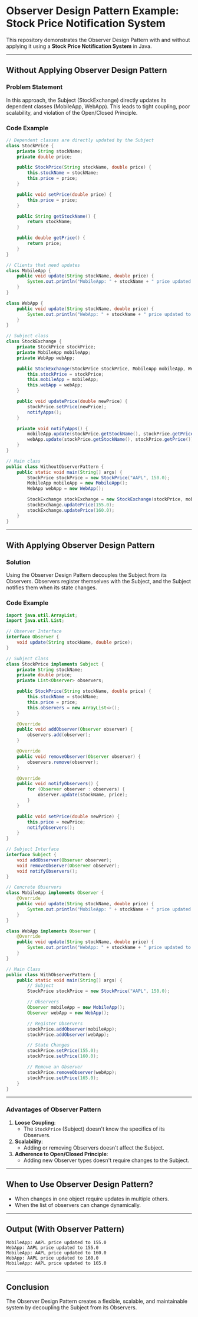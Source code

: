 
# Observer Design Pattern Example: Stock Price Notification System

This repository demonstrates the Observer Design Pattern with and without applying it using a **Stock Price Notification System** in Java.

---

## **Without Applying Observer Design Pattern**

### Problem Statement

In this approach, the Subject (StockExchange) directly updates its dependent classes (MobileApp, WebApp). This leads to tight coupling, poor scalability, and violation of the Open/Closed Principle.

### Code Example

```java
// Dependent classes are directly updated by the Subject
class StockPrice {
    private String stockName;
    private double price;

    public StockPrice(String stockName, double price) {
        this.stockName = stockName;
        this.price = price;
    }

    public void setPrice(double price) {
        this.price = price;
    }

    public String getStockName() {
        return stockName;
    }

    public double getPrice() {
        return price;
    }
}

// Clients that need updates
class MobileApp {
    public void update(String stockName, double price) {
        System.out.println("MobileApp: " + stockName + " price updated to " + price);
    }
}

class WebApp {
    public void update(String stockName, double price) {
        System.out.println("WebApp: " + stockName + " price updated to " + price);
    }
}

// Subject class
class StockExchange {
    private StockPrice stockPrice;
    private MobileApp mobileApp;
    private WebApp webApp;

    public StockExchange(StockPrice stockPrice, MobileApp mobileApp, WebApp webApp) {
        this.stockPrice = stockPrice;
        this.mobileApp = mobileApp;
        this.webApp = webApp;
    }

    public void updatePrice(double newPrice) {
        stockPrice.setPrice(newPrice);
        notifyApps();
    }

    private void notifyApps() {
        mobileApp.update(stockPrice.getStockName(), stockPrice.getPrice());
        webApp.update(stockPrice.getStockName(), stockPrice.getPrice());
    }
}

// Main class
public class WithoutObserverPattern {
    public static void main(String[] args) {
        StockPrice stockPrice = new StockPrice("AAPL", 150.0);
        MobileApp mobileApp = new MobileApp();
        WebApp webApp = new WebApp();

        StockExchange stockExchange = new StockExchange(stockPrice, mobileApp, webApp);
        stockExchange.updatePrice(155.0);
        stockExchange.updatePrice(160.0);
    }
}
```

---

## **With Applying Observer Design Pattern**

### Solution

Using the Observer Design Pattern decouples the Subject from its Observers. Observers register themselves with the Subject, and the Subject notifies them when its state changes.

### Code Example

```java
import java.util.ArrayList;
import java.util.List;

// Observer Interface
interface Observer {
    void update(String stockName, double price);
}

// Subject Class
class StockPrice implements Subject {
    private String stockName;
    private double price;
    private List<Observer> observers;

    public StockPrice(String stockName, double price) {
        this.stockName = stockName;
        this.price = price;
        this.observers = new ArrayList<>();
    }

    @Override
    public void addObserver(Observer observer) {
        observers.add(observer);
    }

    @Override
    public void removeObserver(Observer observer) {
        observers.remove(observer);
    }

    @Override
    public void notifyObservers() {
        for (Observer observer : observers) {
            observer.update(stockName, price);
        }
    }

    public void setPrice(double newPrice) {
        this.price = newPrice;
        notifyObservers();
    }
}

// Subject Interface
interface Subject {
    void addObserver(Observer observer);
    void removeObserver(Observer observer);
    void notifyObservers();
}

// Concrete Observers
class MobileApp implements Observer {
    @Override
    public void update(String stockName, double price) {
        System.out.println("MobileApp: " + stockName + " price updated to " + price);
    }
}

class WebApp implements Observer {
    @Override
    public void update(String stockName, double price) {
        System.out.println("WebApp: " + stockName + " price updated to " + price);
    }
}

// Main Class
public class WithObserverPattern {
    public static void main(String[] args) {
        // Subject
        StockPrice stockPrice = new StockPrice("AAPL", 150.0);

        // Observers
        Observer mobileApp = new MobileApp();
        Observer webApp = new WebApp();

        // Register Observers
        stockPrice.addObserver(mobileApp);
        stockPrice.addObserver(webApp);

        // State Changes
        stockPrice.setPrice(155.0);
        stockPrice.setPrice(160.0);

        // Remove an Observer
        stockPrice.removeObserver(webApp);
        stockPrice.setPrice(165.0);
    }
}
```

---

### **Advantages of Observer Pattern**

1. **Loose Coupling**:
   - The `StockPrice` (Subject) doesn't know the specifics of its Observers.
2. **Scalability**:
   - Adding or removing Observers doesn't affect the Subject.
3. **Adherence to Open/Closed Principle**:
   - Adding new Observer types doesn't require changes to the Subject.

---

## **When to Use Observer Design Pattern?**

- When changes in one object require updates in multiple others.
- When the list of observers can change dynamically.

---

## **Output (With Observer Pattern)**

```
MobileApp: AAPL price updated to 155.0
WebApp: AAPL price updated to 155.0
MobileApp: AAPL price updated to 160.0
WebApp: AAPL price updated to 160.0
MobileApp: AAPL price updated to 165.0
```

---

## **Conclusion**

The Observer Design Pattern creates a flexible, scalable, and maintainable system by decoupling the Subject from its Observers.
